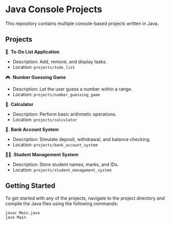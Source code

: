 # Java Console Projects

This repository contains multiple console-based projects written in Java.

## Projects

📜. **To-Do List Application**
   - Description: Add, remove, and display tasks.
   - Location: `projects/todo_list`

🎮. **Number Guessing Game**
   - Description: Let the user guess a number within a range.
   - Location: `projects/number_guessing_game`

📱. **Calculator**
   - Description: Perform basic arithmetic operations.
   - Location: `projects/calculator`

🏧. **Bank Account System**
   - Description: Simulate deposit, withdrawal, and balance checking.
   - Location: `projects/bank_account_system`

👨‍🎓. **Student Management System**
   - Description: Store student names, marks, and IDs.
   - Location: `projects/student_management_system`

## Getting Started

To get started with any of the projects, navigate to the project directory and compile the Java files using the following commands:

```sh
javac Main.java
java Main
